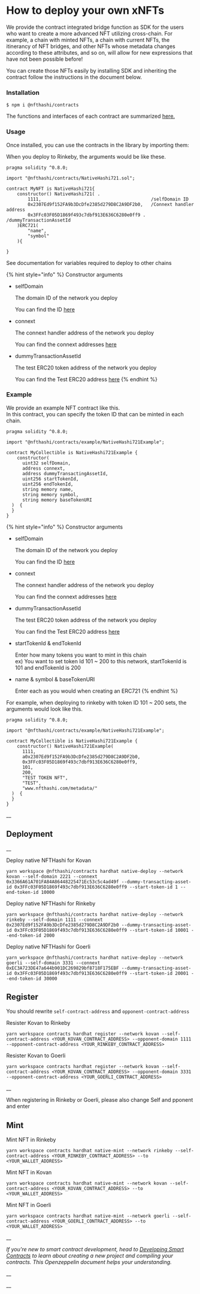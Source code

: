 # How to deploy your own xNFTs

We provide the contract integrated bridge function as SDK for the users who want to create a more advanced NFT utilizing cross-chain. For example, a chain with minted NFTs, a chain with current NFTs, the itinerancy of NFT bridges, and other NFTs whose metadata changes according to these attributes, and so on, will allow for new expressions that have not been possible before!

You can create those NFTs easily by installing SDK and inheriting the contract follow the instructions in the document below.



### Installation

```
$ npm i @nfthashi/contracts
```

The functions and interfaces of each contract are summarized [here.](../developer-guide/sdk-guide.md)

### Usage

Once installed, you can use the contracts in the library by importing them:

When you deploy to Rinkeby, the arguments would be like these.

```
pragma solidity ^0.8.0;

import "@nfthashi/contracts/NativeHashi721.sol";

contract MyNFT is NativeHashi721{
    constructor() NativeHashi721( .  
        1111,                                         /selfDomain ID
        0x2307Ed9f152FA9b3DcDfe2385d279D8C2A9DF2b0,   /Connext handler address
        0x3FFc03F05D1869f493c7dbf913E636C6280e0ff9 .  /dummyTransactionAssetId
    )ERC721(
        "name",
        "symbol"
    ){
       
}
```

See documentation for variables required to deploy to other chains

{% hint style="info" %}
Constructor arguments

*   selfDomain

    The domain ID of the network you deploy

    You can find the ID  [here](../developer-guide/informations.md#domain-id)
*   connext

    The connext handler address of the network you deploy

    You can find the connext addresses  [here](../developer-guide/informations.md#connext-contract-address)
*   dummyTransactionAssetId

    The test ERC20 token address of the network you deploy

    You can find the Test ERC20 address  [here](../developer-guide/informations.md#test-erc20-contract-address)
{% endhint %}



### Example

We provide an example NFT contract like this.\
In this contract, you can specify the token ID that can be minted in each chain.

```
pragma solidity ^0.8.0;

import "@nfthashi/contracts/example/NativeHashi721Example";

contract MyCollectible is NativeHashi721Example {
    constructor(
      uint32 selfDomain,
      address connext,
      address dummyTransactingAssetId,
      uint256 startTokenId,
      uint256 endTokenId,
      string memory name,
      string memory symbol,
      string memory baseTokenURI
  )  {
  }
}
```

{% hint style="info" %}
Constructor arguments

*   selfDomain

    The domain ID of the network you deploy

    You can find the ID  [here](../developer-guide/informations.md#domain-id)
*   connext

    The connext handler address of the network you deploy

    You can find the connext addresses  [here](../developer-guide/informations.md#connext-contract-address)
*   dummyTransactionAssetId

    The test ERC20 token address of the network you deploy

    You can find the Test ERC20 address  [here](../developer-guide/informations.md#test-erc20-contract-address)
*   startTokenId & endTokenId

    Enter how many tokens you want to mint in this chain\
    ex) You want to set token Id 101 \~ 200 to this network, startTokenId is 101 and endTokenId is 200
*   name & symbol & baseTokenURI

    Enter each as you would when creating an ERC721
{% endhint %}



For example, when deploying to rinkeby with token ID 101 \~ 200 sets, the arguments would look like this.

```
pragma solidity ^0.8.0;

import "@nfthashi/contracts/example/NativeHashi721Example";

contract MyCollectible is NativeHashi721Example {
    constructor() NativeHashi721Example(
      1111,
      a0x2307Ed9f152FA9b3DcDfe2385d279D8C2A9DF2b0,
      0x3FFc03F05D1869f493c7dbf913E636C6280e0ff9,
      101,
      200,
      "TEST TOKEN NFT",
      "TEST",
      "www.nfthashi.com/metadata/"
  )  {
  }
}
```

__

## Deployment

__

Deploy native NFTHashi for Kovan

```
yarn workspace @nfthashi/contracts hardhat native-deploy --network kovan --self-domain 2221 --connext 0x3366A61A701FA84A86448225471Ec53c5c4ad49f --dummy-transacting-asset-id 0x3FFc03F05D1869f493c7dbf913E636C6280e0ff9 --start-token-id 1 --end-token-id 10000
```

Deploy native NFTHashi for Rinkeby

```
yarn workspace @nfthashi/contracts hardhat native-deploy --network rinkeby --self-domain 1111 --connext 0x2307Ed9f152FA9b3DcDfe2385d279D8C2A9DF2b0 --dummy-transacting-asset-id 0x3FFc03F05D1869f493c7dbf913E636C6280e0ff9 --start-token-id 10001 --end-token-id 2000
```

Deploy native NFTHashi for Goerli

```
yarn workspace @nfthashi/contracts hardhat native-deploy --network goerli --self-domain 3331 --connext 0xEC3A723DE47a644b901DC269829bf8718F175EBF --dummy-transacting-asset-id 0x3FFc03F05D1869f493c7dbf913E636C6280e0ff9 --start-token-id 20001 --end-token-id 30000
```

## Register

You should rewrite `self-contract-address` and `opponent-contract-address`

Resister Kovan to Rinkeby

```
yarn workspace contracts hardhat register --network kovan --self-contract-address <YOUR_KOVAN_CONTRACT_ADDRESS> --opponent-domain 1111 --opponent-contract-address <YOUR_RINKEBY_CONTRACT_ADDRESS>
```

Resister Kovan to Goerli

```
yarn workspace contracts hardhat register --network kovan --self-contract-address <YOUR_KOVAN_CONTRACT_ADDRESS> --opponent-domain 3331 --opponent-contract-address <YOUR_GOERLI_CONTRACT_ADDRESS>
```

__

When registering in Rinkeby or Goerli, please also change Self and pponent and enter

## Mint

Mint NFT in Rinkeby

```
yarn workspace contracts hardhat native-mint --network rinkeby --self-contract-address <YOUR_RINKEBY_CONTRACT_ADDRESS> --to <YOUR_WALLET_ADDRESS>
```

Mint NFT in Kovan

```
yarn workspace contracts hardhat native-mint --network kovan --self-contract-address <YOUR_KOVAN_CONTRACT_ADDRESS> --to <YOUR_WALLET_ADDRESS>
```

Mint NFT in Goerli

```
yarn workspace contracts hardhat native-mint --network goerli --self-contract-address <YOUR_GOERLI_CONTRACT_ADDRESS> --to <YOUR_WALLET_ADDRESS>
```



__

_If you're new to smart contract development, head to_ [_Developing Smart Contracts_](https://docs.openzeppelin.com/learn/developing-smart-contracts) _to learn about creating a new project and compiling your contracts. This Openzeppelin document helps your understanding._

__

__

